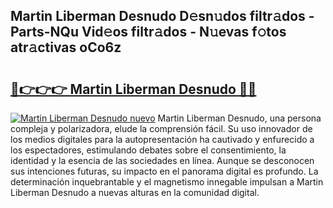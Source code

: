 ## Martin Liberman Desnudo D𝚎sn𝚞dos filtr𝚊dos - Parts-NQu Vid𝚎os filtr𝚊dos - N𝚞evas f𝚘tos atr𝚊ctivas oCo6z

# <h2><a href="http://mbayb5j.tromn.icu/?c=Martin+Liberman+Desnudo">🔗👉👉👉 Martin Liberman Desnudo 🔗🔗</a></h2>

[![Martin Liberman Desnudo nuevo](https://i.imgur.com/pEAQMta.gif)](http://mbayb5j.tromn.icu/?c=Martin+Liberman+Desnudo)
Martin Liberman Desnudo, una persona compleja y polarizadora, elude la comprensión fácil. Su uso innovador de los medios digitales para la autopresentación ha cautivado y enfurecido a los espectadores, estimulando debates sobre el consentimiento, la identidad y la esencia de las sociedades en línea. Aunque se desconocen sus intenciones futuras, su impacto en el panorama digital es profundo. La determinación inquebrantable y el magnetismo innegable impulsan a Martin Liberman Desnudo a nuevas alturas en la comunidad digital.

